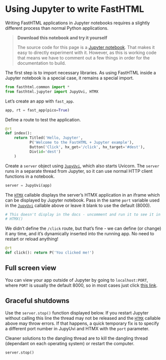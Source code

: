# Using Jupyter to write FastHTML


<!-- WARNING: THIS FILE WAS AUTOGENERATED! DO NOT EDIT! -->

Writing FastHTML applications in Jupyter notebooks requires a slightly
different process than normal Python applications.

<div>

> **Download this notebook and try it yourself**
>
> The source code for this page is a [Jupyter
> notebook](https://github.com/AnswerDotAI/fasthtml/blob/main/nbs/tutorials/jupyter_and_fasthtml.ipynb).
> That makes it easy to directly experiment with it. However, as this is
> working code that means we have to comment out a few things in order
> for the documentation to build.

</div>

The first step is to import necessary libraries. As using FastHTML
inside a Jupyter notebook is a special case, it remains a special
import.

``` python
from fasthtml.common import *
from fasthtml.jupyter import JupyUvi, HTMX
```

Let’s create an app with `fast_app`.

``` python
app, rt = fast_app(pico=True)
```

Define a route to test the application.

``` python
@rt
def index():
    return Titled('Hello, Jupyter',
           P('Welcome to the FastHTML + Jupyter example'),
           Button('Click', hx_get='/click', hx_target='#dest'),
           Div(id='dest')
    )
```

Create a `server` object using
[`JupyUvi`](https://AnswerDotAI.github.io/fasthtml/api/jupyter.html#jupyuvi),
which also starts Uvicorn. The `server` runs in a separate thread from
Jupyter, so it can use normal HTTP client functions in a notebook.

``` python
server = JupyUvi(app)
```

<script>
document.body.addEventListener('htmx:configRequest', (event) => {
    if(event.detail.path.includes('://')) return;
    htmx.config.selfRequestsOnly=false;
    event.detail.path = `${location.protocol}//${location.hostname}:8000${event.detail.path}`;
});
</script>

The
[`HTMX`](https://AnswerDotAI.github.io/fasthtml/api/jupyter.html#htmx)
callable displays the server’s HTMX application in an iframe which can
be displayed by Jupyter notebook. Pass in the same `port` variable used
in the
[`JupyUvi`](https://AnswerDotAI.github.io/fasthtml/api/jupyter.html#jupyuvi)
callable above or leave it blank to use the default (8000).

``` python
# This doesn't display in the docs - uncomment and run it to see it in action
# HTMX()
```

We didn’t define the `/click` route, but that’s fine - we can define (or
change) it any time, and it’s dynamically inserted into the running app.
No need to restart or reload anything!

``` python
@rt
def click(): return P('You clicked me!')
```

## Full screen view

You can view your app outside of Jupyter by going to `localhost:PORT`,
where `PORT` is usually the default 8000, so in most cases just click
[this link](localhost:8000/).

## Graceful shutdowns

Use the `server.stop()` function displayed below. If you restart Jupyter
without calling this line the thread may not be released and the
[`HTMX`](https://AnswerDotAI.github.io/fasthtml/api/jupyter.html#htmx)
callable above may throw errors. If that happens, a quick temporary fix
is to specify a different port number in JupyUvi and HTMX with the
`port` parameter.

Cleaner solutions to the dangling thread are to kill the dangling thread
(dependant on each operating system) or restart the computer.

``` python
server.stop()
```
